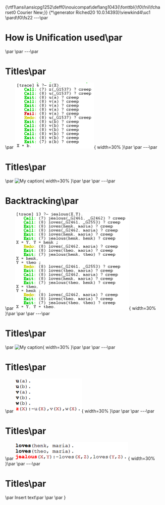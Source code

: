 {\rtf1\ansi\ansicpg1252\deff0\nouicompat\deflang1043{\fonttbl{\f0\fnil\fcharset0 Courier New;}}
{\*\generator Riched20 10.0.14393}\viewkind4\uc1 
\pard\f0\fs22 ---\par
# How is Unification used\par
\par
\par
---\par
# Titles\par
\par
![My caption](img/Ex1.png "Alt caption")\{ width=30% \}\par
\par
---\par
# Titles\par
\par
![My caption](img/ex1tree.png "Alt caption")\{ width=30% \}\par
\par
\par
---\par
# Backtracking\par
\par
![My caption](img/Ex2.png "Alt caption")\{ width=30% \}\par
\par
\par
---\par
# Titles\par
\par
![My caption](img/ex2tree.png "Alt caption")\{ width=30% \}\par
\par
\par
---\par
# Titles\par
\par
![My caption](img/kdb1.png "Alt caption")\{ width=30% \}\par
\par
\par
---\par
# Titles\par
\par
![My caption](img/kdb2.png "Alt caption")\{ width=30% \}\par
\par
---\par
# Titles\par
\par
Insert text\par
\par
\par
}
 